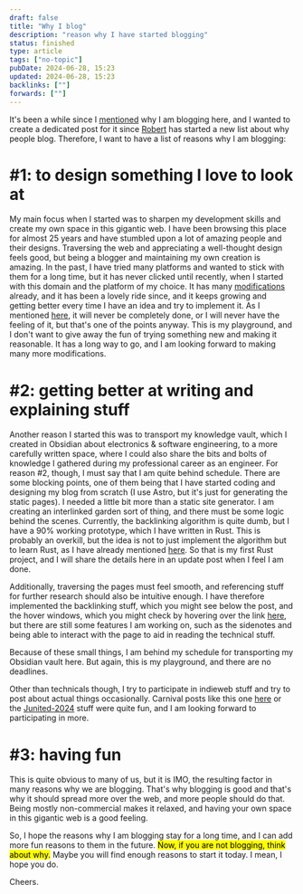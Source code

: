 ```yaml
---
draft: false
title: "Why I blog"
description: "reason why I have started blogging"
status: finished
type: article
tags: ["no-topic"]
pubDate: 2024-06-28, 15:23
updated: 2024-06-28, 15:23
backlinks: [""]
forwards: [""]
---
```


It's been a while since I [mentioned](/articles/on-starting-a-blog) why I am blogging here, and I wanted to create a dedicated post for it since [Robert](https://birming.com/why-we-blog/) has started a new list about why people blog. Therefore, I want to have a list of reasons why I am blogging:

# #1: to design something I love to look at

My main focus when I started was to sharpen my development skills and create my own space in this gigantic web. I have been browsing this place for almost 25 years and have stumbled upon a lot of amazing people and their designs. Traversing the web and appreciating a well-thought design feels good, but being a blogger and maintaining my own creation is amazing. In the past, I have tried many platforms and wanted to stick with them for a long time, but it has never clicked until recently, when I started with this domain and the platform of my choice. It has many [modifications](/log) already, and it has been a lovely ride since, and it keeps growing and getting better every time I have an idea and try to implement it. As I mentioned [here](/articles/good-enough), it will never be completely done, or I will never have the feeling of it, but that's one of the points anyway. This is my playground, and I don't want to give away the fun of trying something new and making it reasonable. It has a long way to go, and I am looking forward to making many more modifications.

# #2: getting better at writing and explaining stuff

Another reason I started this was to transport my knowledge vault, which I created in Obsidian about electronics & software engineering, to a more carefully written space, where I could also share the bits and bolts of knowledge I gathered during my professional career as an engineer. For reason #2, though, I must say that I am quite behind schedule. There are some blocking points, one of them being that I have started coding and designing my blog from scratch (I use Astro, but it's just for generating the static pages). I needed a little bit more than a static site generator. I am creating an interlinked garden sort of thing, and there must be some logic behind the scenes. Currently, the backlinking algorithm is quite dumb, but I have a 90% working prototype, which I have written in Rust. This is probably an overkill, but the idea is not to just implement the algorithm but to learn Rust, as I have already mentioned [here](/articles/rust). So that is my first Rust project, and I will share the details here in an update post when I feel I am done.

Additionally, traversing the pages must feel smooth, and referencing stuff for further research should also be intuitive enough. I have therefore implemented the backlinking stuff, which you might see below the post, and the hover windows, which you might check by hovering over the link [here](/articles/on-starting-a-blog), but there are still some features I am working on, such as the sidenotes and being able to interact with the page to aid in reading the technical stuff.

Because of these small things, I am behind my schedule for transporting my Obsidian vault here. But again, this is my playground, and there are no deadlines.

Other than technicals though, I try to participate in indieweb stuff and try to post about actual things occasionally. Carnival posts like this one [here](/articles/good-enough) or the [Junited-2024](/articles/junited-2024) stuff were quite fun, and I am looking forward to participating in more.

# #3: having fun

This is quite obvious to many of us, but it is IMO, the resulting factor in many reasons why we are blogging. That's why blogging is good and that's why it should spread more over the web, and more people should do that. Being mostly non-commercial makes it relaxed, and having your own space in this gigantic web is a good feeling.

So, I hope the reasons why I am blogging stay for a long time, and I can add more fun reasons to them in the future. <mark class="hltr-ah">Now, if you are not blogging, think about why.</mark> Maybe you will find enough reasons to start it today. I mean, I hope you do.

Cheers.

